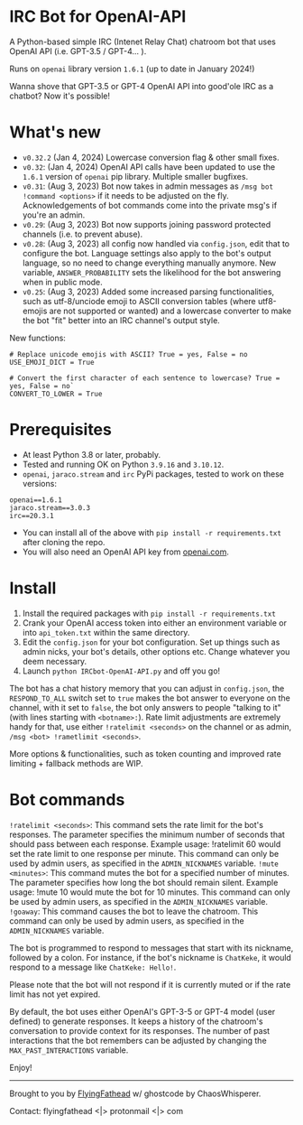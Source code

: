 # IRC Bot for OpenAI-API
A Python-based simple IRC (Intenet Relay Chat) chatroom bot that uses OpenAI API (i.e. GPT-3.5 / GPT-4... ).

Runs on `openai` library version `1.6.1` (up to date in January 2024!)

Wanna shove that GPT-3.5 or GPT-4 OpenAI API into good'ole IRC as a chatbot? Now it's possible!

# What's new
- `v0.32.2` (Jan 4, 2024) Lowercase conversion flag & other small fixes.
- `v0.32`: (Jan 4, 2024) OpenAI API calls have been updated to use the `1.6.1` version of `openai` pip library. Multiple smaller bugfixes.
- `v0.31`: (Aug 3, 2023) Bot now takes in admin messages as `/msg bot !command <options>` if it needs to be adjusted on the fly. Acknowledgements of bot commands come into the private msg's if you're an admin.
- `v0.29`: (Aug 3, 2023) Bot now supports joining password protected channels (i.e. to prevent abuse).
- `v0.28`: (Aug 3, 2023) all config now handled via `config.json`, edit that to configure the bot. Language settings also apply to the bot's output language, so no need to change everything manually anymore. New variable, `ANSWER_PROBABILITY` sets the likelihood for the bot answering when in public mode.
- `v0.25`: (Aug 3, 2023) Added some increased parsing functionalities, such as utf-8/unciode emoji to ASCII conversion tables (where utf8-emojis are not supported or wanted) and a lowercase converter to make the bot "fit" better into an IRC channel's output style.

New functions:
```
# Replace unicode emojis with ASCII? True = yes, False = no
USE_EMOJI_DICT = True
```
```
# Convert the first character of each sentence to lowercase? True = yes, False = no`
CONVERT_TO_LOWER = True
```
# Prerequisites
- At least Python 3.8 or later, probably. 
- Tested and running OK on Python `3.9.16` and `3.10.12`.
- `openai`, `jaraco.stream` and `irc` PyPi packages, tested to work on these versions:
```
openai==1.6.1
jaraco.stream==3.0.3
irc==20.3.1
```
- You can install all of the above with `pip install -r requirements.txt` after cloning the repo.
- You will also need an OpenAI API key from [openai.com](https://openai.com).

# Install

1. Install the required packages with `pip install -r requirements.txt`
2. Crank your OpenAI access token into either an environment variable or into `api_token.txt` within the same directory.
3. Edit the `config.json` for your bot configuration. Set up things such as admin nicks, your bot's details, other options etc. Change whatever you deem necessary.
4. Launch `python IRCbot-OpenAI-API.py` and off you go!

The bot has a chat history memory that you can adjust in `config.json`, the `RESPOND_TO_ALL` switch set to `true` makes the bot answer to everyone on the channel, with it set to `false`, the bot only answers to people "talking to it" (with lines starting with `<botname>:`). Rate limit adjustments are extremely handy for that, use either `!ratelimit <seconds>` on the channel or as admin, `/msg <bot> !rametlimit <seconds>`.

More options & functionalities, such as token counting and improved rate limiting + fallback methods are WIP.

# Bot commands
`!ratelimit <seconds>`: This command sets the rate limit for the bot's responses. The <seconds> parameter specifies the minimum number of seconds that should pass between each response. Example usage: !ratelimit 60 would set the rate limit to one response per minute. This command can only be used by admin users, as specified in the `ADMIN_NICKNAMES` variable.
`!mute <minutes>`: This command mutes the bot for a specified number of minutes. The <minutes> parameter specifies how long the bot should remain silent. Example usage: !mute 10 would mute the bot for 10 minutes. This command can only be used by admin users, as specified in the `ADMIN_NICKNAMES` variable.
`!goaway`: This command causes the bot to leave the chatroom. This command can only be used by admin users, as specified in the `ADMIN_NICKNAMES` variable.

The bot is programmed to respond to messages that start with its nickname, followed by a colon. For instance, if the bot's nickname is `ChatKeke`, it would respond to a message like `ChatKeke: Hello!`.

Please note that the bot will not respond if it is currently muted or if the rate limit has not yet expired.

By default, the bot uses either OpenAI's GPT-3-5 or GPT-4 model (user defined) to generate responses. It keeps a history of the chatroom's conversation to provide context for its responses. The number of past interactions that the bot remembers can be adjusted by changing the `MAX_PAST_INTERACTIONS` variable.

Enjoy!

---
Brought to you by [FlyingFathead](https://github.com/FlyingFathead) w/ ghostcode by ChaosWhisperer. 

Contact: flyingfathead <|> protonmail <|> com

